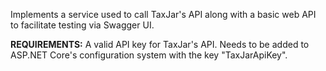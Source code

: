 Implements a service used to call TaxJar's API along with a basic web API to facilitate testing via Swagger UI.

**REQUIREMENTS:**
A valid API key for TaxJar's API. Needs to be added to ASP.NET Core's configuration system with the key "TaxJarApiKey".